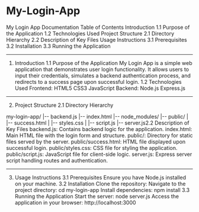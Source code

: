 # My-Login-App
My Login App Documentation
Table of Contents
Introduction
1.1 Purpose of the Application
1.2 Technologies Used
Project Structure
2.1 Directory Hierarchy
2.2 Description of Key Files
Usage Instructions
3.1 Prerequisites
3.2 Installation
3.3 Running the Application
________________________________________
1. Introduction
1.1 Purpose of the Application
My Login App is a simple web application that demonstrates user login functionality. It allows users to input their credentials, simulates a backend authentication process, and redirects to a success page upon successful login.
1.2 Technologies Used
Frontend:
HTML5
CSS3
JavaScript
Backend:
Node.js
Express.js
________________________________________
2. Project Structure
2.1 Directory Hierarchy

my-login-app/
|-- backend.js
|-- index.html
|-- node_modules/
|-- public/
|   |-- success.html
|   |-- styles.css
|   |-- script.js
|-- server.js2.2 Description of Key Files
backend.js: Contains backend logic for the application.
index.html: Main HTML file with the login form and structure.
public/: Directory for static files served by the server.
public/success.html: HTML file displayed upon successful login.
public/styles.css: CSS file for styling the application.
public/script.js: JavaScript file for client-side logic.
server.js: Express server script handling routes and authentication.
________________________________________
3. Usage Instructions
3.1 Prerequisites
Ensure you have Node.js installed on your machine.
3.2 Installation
Clone the repository: 
Navigate to the project directory: cd my-login-app
Install dependencies: npm install
3.3 Running the Application
Start the server: node server.js
Access the application in your browser: http://localhost:3000

